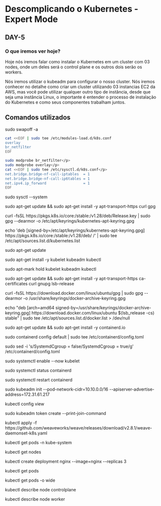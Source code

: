 # Descomplicando o Kubernetes - Expert Mode

## DAY-5

### O que iremos ver hoje?

Hoje nós iremos falar como instalar o Kubernetes em um cluster com 03 nodes, onde um deles será o control plane e os outros dois serão os workers.

Nós iremos utilizar o kubeadm para configurar o nosso cluster. Nós iremos conhecer no detalhe como criar um cluster utilizando 03 instancias EC2 da AWS, mas você pode utilizar qualquer outro tipo de instância, desde que seja uma instância Linux, o importante é entender o processo de instalação do Kubernetes e como seus componentes trabalham juntos.


## Comandos utilizados

<p>sudo swapoff -a</p>

```bash
cat <<EOF | sudo tee /etc/modules-load.d/k8s.conf
overlay
br_netfilter
EOF
```

```bash
sudo modprobe br_netfilter</p>
sudo modprobe overlay</p>
cat <<EOF | sudo tee /etc/sysctl.d/k8s.conf</p>
net.bridge.bridge-nf-call-iptables  = 1
net.bridge.bridge-nf-call-ip6tables = 1
net.ipv4.ip_forward                 = 1
EOF
```

<p>sudo sysctl --system</p>
<p>sudo apt-get update && sudo apt-get install -y apt-transport-https curl gpg</p>
<p>curl -fsSL https://pkgs.k8s.io/core:/stable:/v1.28/deb/Release.key | sudo gpg --dearmor -o /etc/apt/keyrings/kubernetes-apt-keyring.gpg</p>
<p>echo 'deb [signed-by=/etc/apt/keyrings/kubernetes-apt-keyring.gpg] https://pkgs.k8s.io/core:/stable:/v1.28/deb/ /' | sudo tee /etc/apt/sources.list.d/kubernetes.list</p>
<p>sudo apt-get update</p>
<p>sudo apt-get install -y kubelet kubeadm kubectl</p>
<p>sudo apt-mark hold kubelet kubeadm kubectl</p>
<p>sudo apt-get update && sudo apt-get install -y apt-transport-https ca-certificates curl gnupg lsb-release</p>
<p>curl -fsSL https://download.docker.com/linux/ubuntu/gpg | sudo gpg --dearmor -o /usr/share/keyrings/docker-archive-keyring.gpg</p>
<p>echo "deb [arch=amd64 signed-by=/usr/share/keyrings/docker-archive-keyring.gpg] https://download.docker.com/linux/ubuntu $(lsb_release -cs) stable" | sudo tee /etc/apt/sources.list.d/docker.list > /dev/null</p>
<p>sudo apt-get update && sudo apt-get install -y containerd.io</p>
<p>sudo containerd config default | sudo tee /etc/containerd/config.toml</p>
<p>sudo sed -i 's/SystemdCgroup = false/SystemdCgroup = true/g' /etc/containerd/config.toml</p>
<p>sudo systemctl enable --now kubelet</p>
<p>sudo systemctl status containerd</p>
<p>sudo systemctl restart containerd</p>
<p>sudo kubeadm init --pod-network-cidr=10.10.0.0/16 --apiserver-advertise-address=172.31.61.217</p>
<p>kubectl config view</p>
<p>sudo kubeadm token create --print-join-command</p>
<p>kubectl apply -f https://github.com/weaveworks/weave/releases/download/v2.8.1/weave-daemonset-k8s.yaml</p>
<p>kubectl get pods -n kube-system</p>
<p>kubectl get nodes</p>
<p>kubectl create deployment nginx --image=nginx --replicas 3</p>
<p>kubectl get pods</p>
<p>kubectl get pods -o wide</p>
<p>kubectl describe node controlplane</p>
<p>kubectl describe node worker</p>



